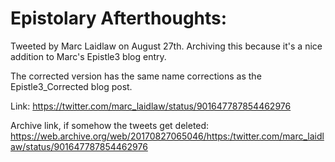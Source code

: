 # Epistolary Afterthoughts:

Tweeted by Marc Laidlaw on August 27th. Archiving this because it's a nice addition to Marc's Epistle3 blog entry.

The corrected version has the same name corrections as the Epistle3_Corrected blog post.


Link: https://twitter.com/marc_laidlaw/status/901647787854462976

Archive link, if somehow the tweets get deleted: https://web.archive.org/web/20170827065046/https:/twitter.com/marc_laidlaw/status/901647787854462976
